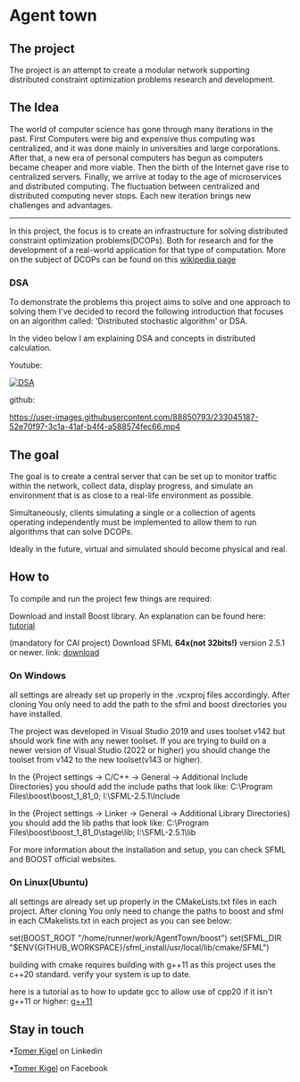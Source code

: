 <h1>Agent town</h1>

<h2>The project</h2>
The project is an attempt to create a modular network supporting distributed constraint optimization problems research and development.

<h2>The Idea</h2>
The world of computer science has gone through many iterations in the past. First Computers were big and expensive thus computing was centralized,
and it was done mainly in universities and large corporations.
After that, a new era of personal computers has begun as computers became cheaper and more viable. Then the birth of the Internet gave rise to 
centralized servers. Finally, we arrive at today to the age of microservices and distributed computing. 
The fluctuation between centralized and distributed computing never stops. Each new iteration brings new challenges and advantages.

---

In this project, the focus is to create an infrastructure for solving distributed constraint optimization problems(DCOPs). 
Both for research and for the development of a real-world application for that type of computation.
More on the subject of DCOPs can be found on this [wikipedia page](https://en.wikipedia.org/wiki/Distributed_constraint_optimization)

<h3>DSA</h3>
To demonstrate the problems this project aims to solve and one approach to solving them I've decided to record the following introduction
that focuses on an algorithm called: 'Distributed stochastic algorithm' or DSA.

In the video below I am explaining DSA and concepts in distributed calculation.

Youtube:

[![DSA](https://img.youtube.com/vi/8pCxg9HOu_M/0.jpg)](https://www.youtube.com/watch?v=8pCxg9HOu_M)

github:

https://user-images.githubusercontent.com/88850793/233045187-52e70f97-3c1a-41af-b4f4-a588574fec66.mp4


<h2>The goal</h2>

The goal is to create a central server that can be set up to monitor traffic within the network, collect data, display progress, and simulate an environment 
that is as close to a real-life environment as possible.

Simultaneously, clients simulating a single or a collection of agents operating independently must be implemented to allow them to run algorithms that can solve DCOPs.

Ideally in the future, virtual and simulated should become physical and real.

<h2>How to</h2>

To compile and run the project few things are required:

Download and install Boost library. An explanation can be found here: [tutorial](https://www.boost.org/doc/libs/1_82_0/more/getting_started/windows.html)

(mandatory for CAI project) Download SFML <b>64x(not 32bits!)</b>
version 2.5.1 or newer. link: [download](https://www.sfml-dev.org/download/sfml/2.5.1/) 


<h3>On Windows</h3>
all settings are already set up properly in the .vcxproj files accordingly. After cloning You only need to add the path to the sfml and boost
directories you have installed.

The project was developed in Visual Studio 2019 and uses toolset v142 but should work fine with any newer toolset.
If you are trying to build on a newer version of Visual Studio (2022 or higher) you should change the toolset from v142 to the new toolset(v143 or higher).

In the {Project settings -> C/C++ -> General -> Additional Include Directories} you should add the include paths that look like: 
C:\Program Files\boost\boost_1_81_0\;
I:\SFML-2.5.1\Include

In the {Project settings -> Linker -> General -> Additional Library Directories} you should add the lib paths that look like: 
C:\Program Files\boost\boost_1_81_0\stage\lib;
I:\SFML-2.5.1\lib

For more information about the installation and setup, you can check SFML and BOOST official websites.

<h3>On Linux(Ubuntu)</h3>
all settings are already set up properly in the CMakeLists.txt files in each project. After cloning You only need to change the paths to boost and sfml
in each CMakelists.txt in each project as you can see below:

set(BOOST_ROOT "/home/runner/work/AgentTown/boost")
set(SFML_DIR "$ENV{GITHUB_WORKSPACE}/sfml_install/usr/local/lib/cmake/SFML")


building with cmake requires building with g++11 as this project uses the c++20 standard.
verify your system is up to date.

here is a tutorial as to how to update gcc to allow use of cpp20 if it isn't g++11 or higher:
[g++11](https://www.cyberithub.com/how-to-update-or-upgrade-gcc-to-latest-version-on-ubuntu-debian/)

<h2>Stay in touch</h2>

•[Tomer Kigel](https://www.linkedin.com/in/tomer-kigel/ "Tomer Kigel") on Linkedin

•[Tomer Kigel](https://www.facebook.com/suminona.a) on Facebook
